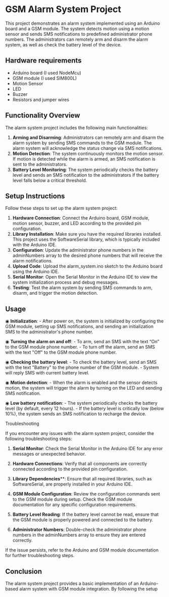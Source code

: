 # GSM Alarm System Project

This project demonstrates an alarm system implemented using an Arduino board and a GSM module. The system detects motion using a motion sensor and sends SMS notifications to predefined administrator phone numbers. The administrators can remotely arm and disarm the alarm system, as well as check the battery level of the device.

## Hardware requirements

- Arduino board (I used NodeMcu)
- GSM module (I used SIM800L)
- Motion Sensor
- LED
- Buzzer
- Resistors and jumper wires

## Functionality Overview

The alarm system project includes the following main functionalities:

1. **Arming and Disarming**: Administrators can remotely arm and disarm the alarm system by sending SMS commands to the GSM module. The alarm system will acknowledge the status change via SMS notifications.
2. **Motion Detection**: The system continuously monitors the motion sensor. If motion is detected while the alarm is armed, an SMS notification is sent to the administrators.
3. **Battery Level Monitoring**: The system periodically checks the battery level and sends an SMS notification to the administrators if the battery level falls below a critical threshold.

## Setup Instructions

Follow these steps to set up the alarm system project:

1. **Hardware Connection**: Connect the Arduino board, GSM module, motion sensor, buzzer, and LED according to the provided pin configuration.
2. **Library Installation**: Make sure you have the required libraries installed. This project uses the SoftwareSerial library, which is typically included with the Arduino IDE.
3. **Configuration**: Update the administrator phone numbers in the adminNumbers array to the desired phone numbers that will receive the alarm notifications.
4. **Upload Code**: Upload the alarm_system.ino sketch to the Arduino board using the Arduino IDE.
5. **Serial Monitor**: Open the Serial Monitor in the Arduino IDE to view the system initialization process and debug messages.
6. **Testing**: Test the alarm system by sending SMS commands to arm, disarm, and trigger the motion detection.

## Usage

◉ **Initialization**:
     - After power on, the system is initialized by configuring the GSM module, setting up SMS notifications, and sending an initialization SMS to the administrator's phone number.

◉ **Turning the alarm on and off**:
     - To arm, send an SMS with the text “On” to the GSM module phone number.
     - To turn off the alarm, send an SMS with the text "Off" to the GSM module phone number.

◉ **Checking the battery level**:
     - To check the battery level, send an SMS with the text "Battery" to the phone number of the GSM module.
     - System will reply SMS with current battery level.

◉ **Motion detection**:
     - When the alarm is enabled and the sensor detects motion, the system will trigger the alarm by turning on the LED and sending SMS notification.

◉ **Low battery notification**:
     - The system periodically checks the battery level (by default, every 12 hours).
     - If the battery level is critically low (below 10%), the system sends an SMS notification to recharge the device.


 Troubleshooting

If you encounter any issues with the alarm system project, consider the following troubleshooting steps:

1. **Serial Monitor**: Check the Serial Monitor in the Arduino IDE for any error messages or unexpected behavior.

2. **Hardware Connections**: Verify that all components are correctly connected according to the provided pin configuration.

3. **Library Dependencies****: Ensure that all required libraries, such as SoftwareSerial, are properly installed in your Arduino IDE.

4. **GSM Module Configuration**: Review the configuration commands sent to the GSM module during setup. Check the GSM module documentation for any specific configuration requirements.

5. **Battery Level Reading**: If the battery level cannot be read, ensure that the GSM module is properly powered and connected to the battery.

6. **Administrator Numbers**: Double-check the administrator phone numbers in the adminNumbers array to ensure they are entered correctly.

If the issue persists, refer to the Arduino and GSM module documentation for further troubleshooting steps.

## Conclusion

The alarm system project provides a basic implementation of an Arduino-based alarm system with GSM module integration. By following the setup
